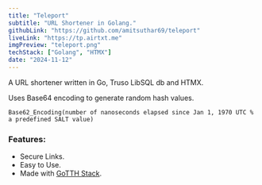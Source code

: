 ```yaml
---
title: "Teleport"
subtitle: "URL Shortener in Golang."
githubLink: "https://github.com/amitsuthar69/teleport"
liveLink: "https://tp.airtxt.me"
imgPreview: "teleport.png"
techStack: ["Golang", "HTMX"]
date: "2024-11-12"
---
```


A URL shortener written in Go, Truso LibSQL db and HTMX.

Uses Base64 encoding to generate random hash values.

`Base62_Encoding(number of nanoseconds elapsed since Jan 1, 1970 UTC % a predefined SALT value)`

### Features:

- Secure Links.
- Easy to Use.
- Made with [GoTTH Stack](https://github.com/amitsuthar69/GoTTH).
